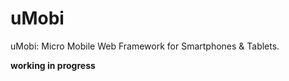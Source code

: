 uMobi
==============
uMobi: Micro Mobile Web Framework for Smartphones & Tablets.

**working in progress**

